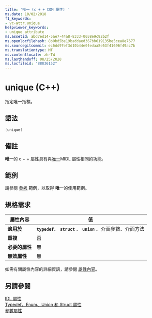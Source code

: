 ```yaml
---
title: '唯一 (c + + COM 屬性) '
ms.date: 10/02/2018
f1_keywords:
- vc-attr.unique
helpviewer_keywords:
- unique attribute
ms.assetid: abd7ed14-5ae7-44a8-8333-0058e9c92b2f
ms.openlocfilehash: 8b0bd5be19baddaed367bb619135be5cea8e7677
ms.sourcegitcommit: ec6dd97ef3d10b44e0fedaa8e53f41696f49ac7b
ms.translationtype: MT
ms.contentlocale: zh-TW
ms.lasthandoff: 08/25/2020
ms.locfileid: "88836152"
---
```

# <a name="unique-c"></a>unique (C++)

指定唯一指標。

## <a name="syntax"></a>語法

```cpp
[unique]
```

## <a name="remarks"></a>備註

**唯一**的 c + + 屬性具有與[唯一](/windows/win32/Midl/unique)MIDL 屬性相同的功能。

## <a name="example"></a>範例

請參閱 [參考](ref-cpp.md) 範例，以取得 **唯一**的使用範例。

## <a name="requirements"></a>規格需求

| 屬性內容 | 值 |
|-|-|
|**適用於**|**`typedef`**、 **`struct`** 、 **`union`** 、介面參數、介面方法|
|**重複**|否|
|**必要的屬性**|無|
|**無效屬性**|無|

如需有關屬性內容的詳細資訊，請參閱 [屬性內容](cpp-attributes-com-net.md#contexts)。

## <a name="see-also"></a>另請參閱

[IDL 屬性](idl-attributes.md)<br/>
[Typedef、Enum、Union 和 Struct 屬性](typedef-enum-union-and-struct-attributes.md)<br/>
[參數屬性](parameter-attributes.md)
